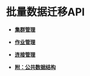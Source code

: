 # 批量数据迁移API<a name="dgc_02_0016"></a>

-   **[集群管理](集群管理.md)**  

-   **[作业管理](作业管理.md)**  

-   **[连接管理](连接管理.md)**  

-   **[附：公共数据结构](附-公共数据结构.md)**  


